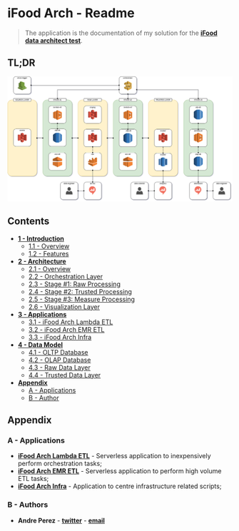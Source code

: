 # iFood Arch - Readme

> The application is the documentation of my solution for the **[iFood data architect test](https://github.com/ifood/ifood-data-architect-test)**.

## TL;DR

![ifood-arch](media/ifood-arch.png)

## Contents

- [**1 - Introduction**](chapters/1-Introduction.md)
  - [1.1 - Overview](chapters/1-Introduction.md#11---overview)
  - [1.2 - Features](chapters/1-Introduction.md#12---features)
- [**2 - Architecture**](chapters/2-Architecture.md)
  - [2.1 - Overview](chapters/2-Architecture.md#21---overview)
  - [2.2 - Orchestration Layer](chapters/2-Architecture.md#22---orchestration-layer)
  - [2.3 - Stage #1: Raw Processing](chapters/2-Architecture.md#23---stage-1-raw-processing)
  - [2.4 - Stage #2: Trusted Processing](chapters/2-Architecture.md#24---stage-2-trusted-processing)
  - [2.5 - Stage #3: Measure Processing](chapters/2-Architecture.md#25---stage-3-measure-processing)
  - [2.6 - Visualization Layer](chapters/2-Architecture.md#26---visualization-layer)
- [**3 - Applications**](chapters/3-Applications.md)
  - [3.1 - iFood Arch Lambda ETL](chapters/3-Applications.md#31---ifood-arch-lambda-etl)
  - [3.2 - iFood Arch EMR ETL](chapters/3-Applications.md#32---ifood-arch-emr-etl)
  - [3.3 - iFood Arch Infra](chapters/3-Applications.md#33---ifood-arch-infra)
- [**4 - Data Model**](chapters/4-DataModel.md)
  - [4.1 - OLTP Database](chapters/4-DataModel.md#41---oltp-database)
  - [4.2 - OLAP Database](chapters/4-DataModel.md#42---olap-database)
  - [4.3 - Raw Data Layer](chapters/4-DataModel.md#43---raw-data-layer)
  - [4.4 - Trusted Data Layer](chapters/4-DataModel.md#44---trusted-data-layer)
- [**Appendix**](#appendix)
  - [A - Applications](#a---applications)
  - [B - Author](#b---authors)

## <a></a>Appendix

### <a></a>A - Applications

  - **[iFood Arch Lambda ETL](https://github.com/andre-marcos-perez/ifood-arch-lambda-etl)** - Serverless application to inexpensively perform orchestration tasks;
  - **[iFood Arch EMR ETL](https://github.com/andre-marcos-perez/ifood-arch-emr-etl)** - Serverless application to perform high volume ETL tasks;
  - **[iFood Arch Infra](https://github.com/andre-marcos-perez/ifood-arch-infra)** - Application to centre infrastructure related scripts;

### <a></a>B - Authors

- **Andre Perez** - **[twitter](https://twitter.com/dekoperez)** - **[email](mailto:andre.marcos.perez@gmail.com)**
